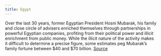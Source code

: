 ```yaml
---
title: Egypt
---
```

Over the last 30 years, former Egyptian President Hosni Mubarak, his family
and close circle of advisers enriched themselves through partnerships in
powerful Egyptian companies, profiting from their political power and illicit
enrichment from public money. While the illicit nature of the activity makes it 
difficult to determine a precise figure, some estimates peg Mubarak’s family 
fortune between $40 and $70 billion. [Source](https://money.usnews.com/money/blogs/flowchart/2011/02/11/how-hosni-mubarak-got-filthy-rich)
